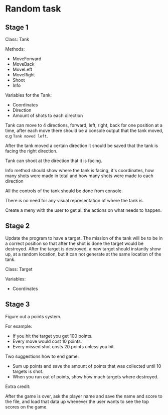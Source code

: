 # Random task

## Stage 1

Class: Tank

Methods:

- MoveForward
- MoveBack
- MoveLeft
- MoveRight
- Shoot
- Info

Variables for the Tank:

- Coordinates
- Direction
- Amount of shots to each direction

Tank can move to 4 directions, forward, left, right, back for one position at a time, after each
move there should be a console output that the tank moved, e.g ``Tank moved left``.

After the tank moved a certain direction it should be saved that the tank is facing the right
direction.

Tank can shoot at the direction that it is facing.

Info method should show where the tank is facing, it's coordinates, how many shots were made in
total and how many shots were made to each direction

All the controls of the tank should be done from console.

There is no need for any visual representation of where the tank is.

Create a meny with the user to get all the actions on what needs to happen.

## Stage 2

Update the program to have a target. The mission of the tank will be to be in a correct position
so that after the shot is done the target would be destroyed. After the target is destroyed, a
new target should instantly show up, at a random location, but it can not generate at the same
location of the tank.

Class: Target

Variables:

- Coordinates

## Stage 3

Figure out a points system.

For example:

- If you hit the target you get 100 points.
- Every move would cost 10 points.
- Every missed shot costs 20 points unless you hit.

Two suggestions how to end game:

- Sum up points and save the amount of points that was collected until 10 targets is shot.
- When you run out of points, show how much targets where destroyed.

Extra credit:

After the game is over, ask the player name and save the name and score to the file, and load that
data up whenever the user wants to see the top scores on the game.